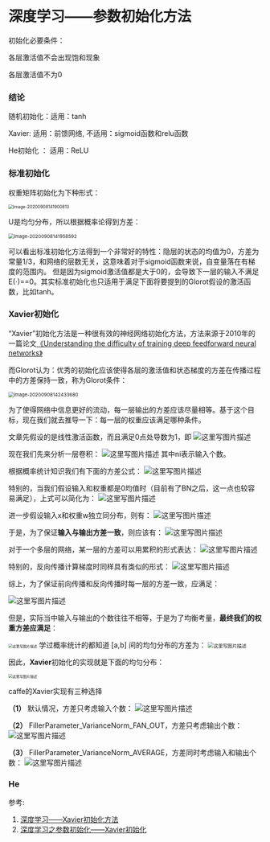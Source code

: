 # 深度学习——参数初始化方法

初始化必要条件：

各层激活值不会出现饱和现象

各层激活值不为0

### 结论

随机初始化：适用：tanh

Xavier: 适用：前馈网络,   不适用：sigmoid函数和relu函数

He初始化 ： 适用：ReLU

### 标准初始化

权重矩阵初始化为下种形式：

<img src="https://gitee.com/karlhan/picgo/raw/master/img//image-20200908141900813.png" alt="image-20200908141900813" style="zoom:60%;" />

U是均匀分布，所以根据概率论得到方差：

<img src="https://gitee.com/karlhan/picgo/raw/master/img//image-20200908141958592.png" alt="image-20200908141958592" style="zoom:67%;" />

可以看出标准初始化方法得到一个非常好的特性：隐层的状态的均值为0，方差为常量1/3，和网络的层数无关，这意味着对于sigmoid函数来说，自变量落在有梯度的范围内。
但是因为sigmoid激活值都是大于0的，会导致下一层的输入不满足E(⋅)==0。其实标准初始化也只适用于满足下面将要提到的Glorot假设的激活函数，比如tanh。



### Xavier初始化

“Xavier”初始化方法是一种很有效的神经网络初始化方法，方法来源于2010年的一篇论文[《Understanding the difficulty of training deep feedforward neural networks》](http://machinelearning.wustl.edu/mlpapers/paper_files/AISTATS2010_GlorotB10.pdf)

而Glorot认为：优秀的初始化应该使得各层的激活值和状态梯度的方差在传播过程中的方差保持一致，称为Glorot条件：

<img src="https://gitee.com/karlhan/picgo/raw/master/img//image-20200908142433680.png" alt="image-20200908142433680" style="zoom: 67%;" />

为了使得网络中信息更好的流动，每一层输出的方差应该尽量相等。基于这个目标，现在我们就去推导一下：每一层的权重应该满足哪种条件。

文章先假设的是线性激活函数，而且满足0点处导数为1，即
![这里写图片描述](https://gitee.com/karlhan/picgo/raw/master/img//20160507180808647)

现在我们先来分析一层卷积：
![这里写图片描述](https://gitee.com/karlhan/picgo/raw/master/img//20160507180808647)
其中ni表示输入个数。

根据概率统计知识我们有下面的方差公式：
![这里写图片描述](https://gitee.com/karlhan/picgo/raw/master/img//20160507180808647)

特别的，当我们假设输入和权重都是0均值时（目前有了BN之后，这一点也较容易满足），上式可以简化为：
![这里写图片描述](https://gitee.com/karlhan/picgo/raw/master/img//20160507180808647)

进一步假设输入x和权重w独立同分布，则有：
![这里写图片描述](https://gitee.com/karlhan/picgo/raw/master/img//20160507180808647)

于是，为了保证**输入与输出方差一致**，则应该有：
![这里写图片描述](https://gitee.com/karlhan/picgo/raw/master/img//20160507180808647)

对于一个多层的网络，某一层的方差可以用累积的形式表达：
![这里写图片描述](https://img-blog.csdn.net/20160507182047578)

特别的，反向传播计算梯度时同样具有类似的形式：
![这里写图片描述](https://img-blog.csdn.net/20160507182201262)

综上，为了保证前向传播和反向传播时每一层的方差一致，应满足：

![这里写图片描述](https://img-blog.csdn.net/20160507182402488)

但是，实际当中输入与输出的个数往往不相等，于是为了均衡考量，**最终我们的权重方差应满足**：

<img src="https://img-blog.csdn.net/20160507182552982" alt="这里写图片描述" style="zoom:50%;" />
学过概率统计的都知道 [a,b] 间的均匀分布的方差为：
<img src="https://img-blog.csdn.net/20160507182843806" alt="这里写图片描述" style="zoom:67%;" />

因此，**Xavier**初始化的实现就是下面的均匀分布：

<img src="https://img-blog.csdn.net/20160507183053496" alt="这里写图片描述" style="zoom:50%;" />

caffe的Xavier实现有三种选择

**（1）** 默认情况，方差只考虑输入个数：
![这里写图片描述](https://img-blog.csdn.net/20160507183438673)

**（2）** FillerParameter_VarianceNorm_FAN_OUT，方差只考虑输出个数：
![这里写图片描述](https://img-blog.csdn.net/20160507183630098)

**（3）** FillerParameter_VarianceNorm_AVERAGE，方差同时考虑输入和输出个数：
![这里写图片描述](https://img-blog.csdn.net/20160507183816880)

### He







参考:

1. [深度学习——Xavier初始化方法](https://blog.csdn.net/shuzfan/article/details/51338178)
2. [深度学习之参数初始化——Xavier初始化](https://blog.csdn.net/weixin_35479108/article/details/90694800)